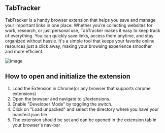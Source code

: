 ## TabTracker
TabTracker is a handy browser extension that helps you save and manage your important links in one place. Whether you're collecting websites for work, research, or just personal use, TabTracker makes it easy to keep track of everything. You can quickly save links, access them anytime, and stay organized without hassle. It's a simple tool that keeps your favorite online resources just a click away, making your browsing experience smoother and more efficient.

![image](https://github.com/user-attachments/assets/e1db24fc-a8d4-432d-aaa7-8659156860cf)

## How to open and initialize the extension
1. Load the Extension in Chrome(or any browser that supports chrome extensions)
2. Open the browser and navigate to ://extensions.
3. Enable "Developer Mode" by toggling the switch.
4. Click on "Load unpacked" and select the directory where you have your manifest.json file
5. The extension should be set and can be opened in the extension tab in your browser's nav-bar

